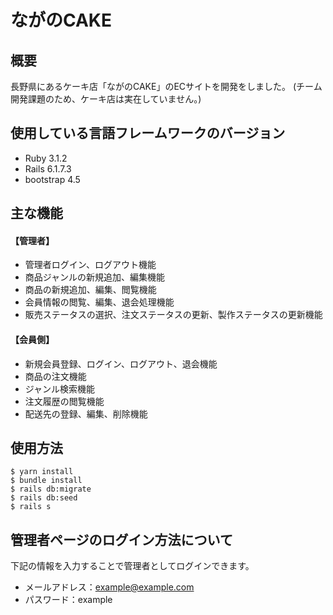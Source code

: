 # ながのCAKE

## 概要
長野県にあるケーキ店「ながのCAKE」のECサイトを開発をしました。
(チーム開発課題のため、ケーキ店は実在していません。)


## 使用している言語フレームワークのバージョン
* Ruby 3.1.2
* Rails 6.1.7.3
* bootstrap 4.5


## 主な機能
#### 【管理者】
* 管理者ログイン、ログアウト機能
* 商品ジャンルの新規追加、編集機能
* 商品の新規追加、編集、閲覧機能
* 会員情報の閲覧、編集、退会処理機能
* 販売ステータスの選択、注文ステータスの更新、製作ステータスの更新機能

#### 【会員側】
* 新規会員登録、ログイン、ログアウト、退会機能
* 商品の注文機能
* ジャンル検索機能
* 注文履歴の閲覧機能
* 配送先の登録、編集、削除機能





## 使用方法
```
$ yarn install
$ bundle install
$ rails db:migrate
$ rails db:seed
$ rails s
```

## 管理者ページのログイン方法について
下記の情報を入力することで管理者としてログインできます。
* メールアドレス：example@example.com
* パスワード：example